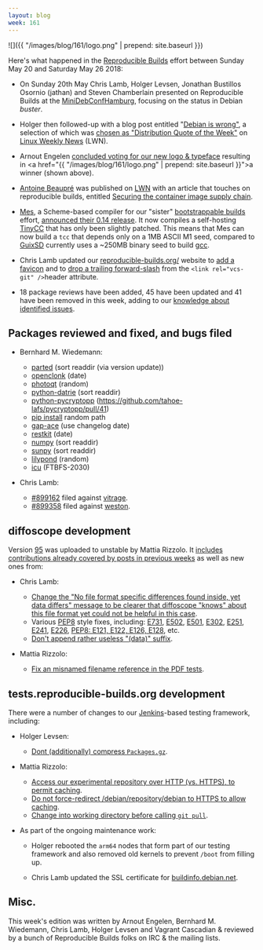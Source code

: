 ```yaml
---
layout: blog
week: 161
---
```


![]({{ "/images/blog/161/logo.png" | prepend: site.baseurl }})

Here's what happened in the [Reproducible Builds](https://reproducible-builds.org) effort between Sunday May 20 and Saturday May 26 2018:

* On Sunday 20th May Chris Lamb, Holger Levsen, Jonathan Bustillos Osornio (jathan) and Steven Chamberlain presented on Reproducible Builds at the [MiniDebConfHamburg](https://wiki.debian.org/DebianEvents/de/2018/MiniDebConfHamburg), focusing on the status in Debian *buster*.

* Holger then followed-up with a blog post entitled "[Debian is wrong"](http://layer-acht.org/thinking/blog/20180520-Debian-is-wrong/), a selection of which was [chosen as "Distribution Quote of the Week"](https://lwn.net/Articles/755093/) on [Linux Weekly News](https://lwn.net) (LWN).

* Arnout Engelen [concluded voting for our new logo & typeface](https://lists.reproducible-builds.org/pipermail/rb-general/2018-May/000981.html) resulting in <a href="{{ "/images/blog/161/logo.png" | prepend: site.baseurl }}">a winner</a> (shown above).


* [Antoine Beaupré](https://anarc.at/) was published on [LWN](https://lwn.net/) with an article that touches on reproducible builds, entitled [Securing the container image supply chain](https://lwn.net/Articles/754443/).

* [Mes](https://gitlab.com/janneke/mes), a Scheme-based compiler for our "sister" [bootstrappable builds](http://bootstrappable.org) effort, [announced their 0.14 release](https://lists.reproducible-builds.org/pipermail/rb-general/2018-May/000983.html). It now compiles a self-hosting [TinyCC](https://bellard.org/tcc/) that has only been slightly patched. This means that Mes can now build a `tcc` that depends only on a 1MB ASCII M1 seed, compared to [GuixSD](https://www.gnu.org/software/guix/) currently uses a ~250MB binary seed to build [gcc](https://gcc.gnu.org/).

* Chris Lamb updated our [reproducible-builds.org/](https://reproducible-builds.org/) website to [add a favicon](https://salsa.debian.org/reproducible-builds/reproducible-website/commit/3d2189e) and to [drop a trailing forward-slash](https://salsa.debian.org/reproducible-builds/reproducible-website/commit/d2afd1f) from the `<link rel="vcs-git" />`header attribute.

* 18 package reviews have been added, 45 have been updated and 41 have been removed in this week, adding to our [knowledge about identified issues](https://tests.reproducible-builds.org/debian/index_issues.html).

Packages reviewed and fixed, and bugs filed
-------------------------------------------

* Bernhard M. Wiedemann:
    * [parted](https://build.opensuse.org/request/show/611893) (sort readdir (via version update))
    * [openclonk](https://build.opensuse.org/request/show/612217) (date)
    * [photoqt](https://build.opensuse.org/request/show/612224) (random)
    * [python-datrie](https://build.opensuse.org/request/show/612228) (sort readdir)
    * [python-pycryptopp](https://build.opensuse.org/request/show/612261) (https://github.com/tahoe-lafs/pycryptopp/pull/41)
    * [pip install](https://bugzilla.opensuse.org/show_bug.cgi?id=1094323) random path
    * [gap-ace](https://github.com/gap-packages/ace/pull/15) (use changelog date)
    * [restkit](https://github.com/benoitc/restkit/pull/145) (date)
    * [numpy](https://github.com/numpy/numpy/pull/11163) (sort readdir)
    * [sunpy](https://github.com/sunpy/sunpy/pull/2637) (sort readdir)
    * [lilypond](https://sourceforge.net/p/testlilyissues/issues/5328/) (random)
    * [icu](https://ssl.icu-project.org/trac/ticket/13791) (FTBFS-2030)

* Chris Lamb:
    * [#899162](https://bugs.debian.org/899162) filed against [vitrage](https://tracker.debian.org/pkg/vitrage).
    * [#899358](https://bugs.debian.org/899358) filed against [weston](https://tracker.debian.org/pkg/weston).


diffoscope development
----------------------

Version [95](https://tracker.debian.org/news/958804/accepted-diffoscope-95-source-into-unstable/) was uploaded to unstable by Mattia Rizzolo. It [includes contributions already covered by posts in previous weeks](https://salsa.debian.org/reproducible-builds/diffoscope/commits/95) as well as new ones from:

* Chris Lamb:

    * [Change the "No file format specific differences found inside, yet data differs" message to be clearer that diffoscope "knows" about this file format yet could not be helpful in this case](https://salsa.debian.org/reproducible-builds/diffoscope/commit/c8198fc).
    * Various [PEP8](https://www.python.org/dev/peps/pep-0008/) style fixes, including: [E731](https://salsa.debian.org/reproducible-builds/diffoscope/commit/c3426f6), [E502](https://salsa.debian.org/reproducible-builds/diffoscope/commit/6ce0b75), [E501](https://salsa.debirg/reproducible-builds/diffoscope/commit/8ea7501), [E302](https://salsa.debian.org/reproducible-builds/diffoscope/commit/055cae5), [E251](https://salsa.debian.org/reproducible-builiffoscope/commit/3c4a5e9), [E241](https://salsa.debian.org/reproducible-builds/diffoscope/commit/3999100), [E226](https://salsa.debian.org/reproducible-builds/diffoscope/commit/b89e1), [PEP8: E121, E122, E126, E128](https://salsa.debian.org/reproducible-builds/diffoscope/commit/28aa66e), etc.
    * [Don't append rather useless "(data)" suffix](https://salsa.debian.org/reproducible-builds/diffoscope/commit/59b41a2).

* Mattia Rizzolo:

    * [Fix an misnamed filename reference in the PDF tests](https://salsa.debian.org/reproducible-builds/diffoscope/commit/9662cf9).


tests.reproducible-builds.org development
-----------------------------------------

There were a number of changes to our [Jenkins](https://jenkins.io/)-based testing framework, including:

* Holger Levsen:

    * [Dont (additionally) compress `Packages.gz`](https://salsa.debian.org/qa/jenkins.debian.net/commit/22c41491).

* Mattia Rizzolo:

    * [Access our experimental repository over HTTP (vs. HTTPS), to permit caching](https://salsa.debian.org/qa/jenkins.debian.net/commit/371ae80e).
    * [Do not force-redirect /debian/repository/debian to HTTPS to allow caching](https://salsa.debian.org/qa/jenkins.debian.net/commit/4147a4fb).
    * [Change into working directory before calling `git pull`](https://salsa.debian.org/qa/jenkins.debian.net/commit/400f4610).

* As part of the ongoing maintenance work:

  * Holger rebooted the `arm64` nodes that form part of our testing framework and also removed old kernels to prevent `/boot` from filling up.

  * Chris Lamb updated the SSL certificate for [buildinfo.debian.net](https://buildinfo.debian.net/).


Misc.
-----

This week's edition was written by Arnout Engelen, Bernhard M. Wiedemann, Chris Lamb, Holger Levsen and Vagrant Cascadian & reviewed by a bunch of Reproducible Builds folks on IRC & the mailing lists.
